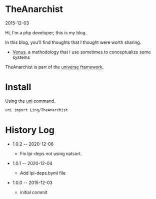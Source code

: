 TheAnarchist
============
2015-12-03


Hi, I'm a php developer; this is my blog.


In this blog, you'll find thoughts that I thought were worth sharing.


- [Venus](https://github.com/lingtalfi/TheAnarchist/blob/master/methodology/methodology.venus.eng.md), a methodology that I use sometimes to conceptualize some systems




TheAnarchist is part of the [universe framework](https://github.com/karayabin/universe-snapshot).


Install
==========
Using the [uni](https://github.com/lingtalfi/universe-naive-importer) command.
```bash
uni import Ling/TheAnarchist
```


History Log
===============

- 1.0.2 -- 2020-12-08

    - Fix lpi-deps not using natsort.

- 1.0.1 -- 2020-12-04

    - Add lpi-deps.byml file

- 1.0.0 -- 2015-12-03

    - initial commit
